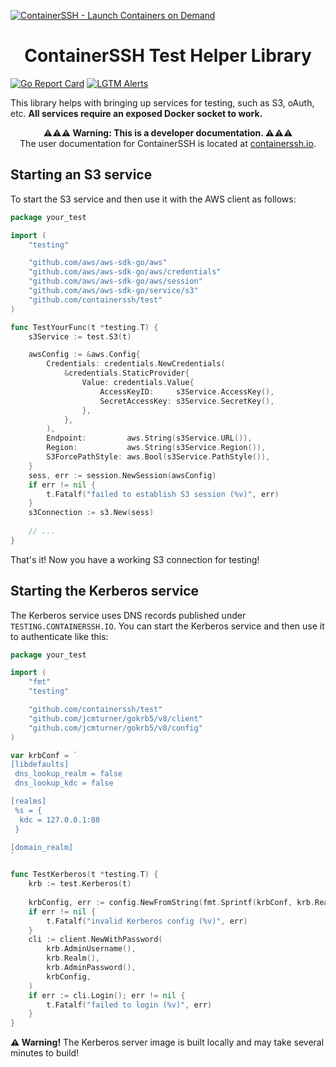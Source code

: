 [![ContainerSSH - Launch Containers on Demand](https://containerssh.github.io/images/logo-for-embedding.svg)](https://containerssh.io/)

<!--suppress HtmlDeprecatedAttribute -->
<h1 align="center">ContainerSSH Test Helper Library</h1>

[![Go Report Card](https://goreportcard.com/badge/github.com/containerssh/test?style=for-the-badge)](https://goreportcard.com/report/github.com/containerssh/test)
[![LGTM Alerts](https://img.shields.io/lgtm/alerts/github/ContainerSSH/test?style=for-the-badge)](https://lgtm.com/projects/g/ContainerSSH/test/)

This library helps with bringing up services for testing, such as S3, oAuth, etc. **All services require an exposed Docker socket to work.**

<p align="center"><strong>⚠⚠⚠ Warning: This is a developer documentation. ⚠⚠⚠</strong><br />The user documentation for ContainerSSH is located at <a href="https://containerssh.io">containerssh.io</a>.</p>

## Starting an S3 service

To start the S3 service and then use it with the AWS client as follows:

```go
package your_test

import (
	"testing"

	"github.com/aws/aws-sdk-go/aws"
	"github.com/aws/aws-sdk-go/aws/credentials"
	"github.com/aws/aws-sdk-go/aws/session"
	"github.com/aws/aws-sdk-go/service/s3"
	"github.com/containerssh/test"
)

func TestYourFunc(t *testing.T) {
	s3Service := test.S3(t)

	awsConfig := &aws.Config{
		Credentials: credentials.NewCredentials(
			&credentials.StaticProvider{
				Value: credentials.Value{
					AccessKeyID:     s3Service.AccessKey(),
					SecretAccessKey: s3Service.SecretKey(),
				},
			},
		),
		Endpoint:         aws.String(s3Service.URL()),
		Region:           aws.String(s3Service.Region()),
		S3ForcePathStyle: aws.Bool(s3Service.PathStyle()),
	}
	sess, err := session.NewSession(awsConfig)
	if err != nil {
		t.Fatalf("failed to establish S3 session (%v)", err)
	}
	s3Connection := s3.New(sess)
	
	// ...
}
```

That's it! Now you have a working S3 connection for testing!

## Starting the Kerberos service

The Kerberos service uses DNS records published under `TESTING.CONTAINERSSH.IO`. You can start the Kerberos service and then use it to authenticate like this:

```go
package your_test

import (
	"fmt"
	"testing"

	"github.com/containerssh/test"
	"github.com/jcmturner/gokrb5/v8/client"
	"github.com/jcmturner/gokrb5/v8/config"
)

var krbConf = `
[libdefaults]
 dns_lookup_realm = false
 dns_lookup_kdc = false

[realms]
 %s = {
  kdc = 127.0.0.1:88
 }

[domain_realm]
`

func TestKerberos(t *testing.T) {
	krb := test.Kerberos(t)
	
	krbConfig, err := config.NewFromString(fmt.Sprintf(krbConf, krb.Realm()))
	if err != nil {
		t.Fatalf("invalid Kerberos config (%v)", err)
    }
	cli := client.NewWithPassword(
		krb.AdminUsername(),
		krb.Realm(),
		krb.AdminPassword(),
		krbConfig,
    )
	if err := cli.Login(); err != nil {
		t.Fatalf("failed to login (%v)", err)
	}
}
```

**⚠️ Warning!** The Kerberos server image is built locally and may take several minutes to build!
